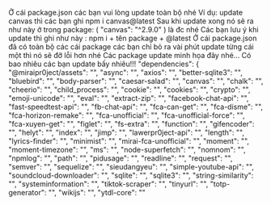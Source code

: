 Ở cái package.json các bạn vui lòng update toàn bộ nhé
Ví dụ: update canvas thì các bạn ghi npm i canvas@latest
Sau khi update xong nó sẽ ra như này ở trong package: ( "canvas": "^2.9.0" ) là đc nhé
Các bạn lưu ý khi update thì ghi như này : npm i + tên package + @latest 
Ở cái package.json đã có toàn bộ các cái package các bạn chỉ bỏ ra vài phút update từng cái một thì nó sẽ đỡ lỗi hơn nhé
Các package update minh họa đây nhé... Có bao nhiêu các bạn update bấy nhiêu!!!
    "dependencies": {
        "@miraipr0ject/assets": "",
        "async": "",
        "axios": "",
        "better-sqlite3": "",
        "bluebird": "",
        "body-parser": "",
        "caesar-salad": "",
        "canvas": "",
        "chalk": "",
        "cheerio": "",
        "child_process": "",
        "cookie": "",
        "cookies": "",
        "crypto": "",
        "emoji-unicode": "",
        "eval": "",
        "extract-zip": "",
        "facebook-chat-api": "",
        "fast-speedtest-api": "",
        "fb-chat-api": "",
        "fca-can-get": "",
        "fca-disme": "",
        "fca-horizon-remake": "",
        "fca-unofficial": "",
        "fca-unofficial-force": "",
        "fca-xuyen-get": "",
        "figlet": "",
        "fs-extra": "",
        "function": "",
        "gifencoder": "",
        "helyt": "",
        "index": "",
        "jimp": "",
        "lawerpr0ject-api": "",
        "length": "",
        "lyrics-finder": "",
        "minimist": "",
        "mirai-fca-unofficial": "",
        "moment": "",
        "moment-timezone": "",
        "ms": "",
        "node-superfetch": "",
        "nomnom": "",
        "npmlog": "",
        "path": "",
        "pidusage": "",
        "readline": "",
        "request": "",
        "semver": "",
        "sequelize": "",
        "sieudangyeu": "",
        "simple-youtube-api": "",
        "soundcloud-downloader": "",
        "sqlite": "",
        "sqlite3": "",
        "string-similarity": "",
        "systeminformation": "",
        "tiktok-scraper": "",
        "tinyurl": "",
        "totp-generator": "",
        "wikijs": "",
        "ytdl-core": ""
